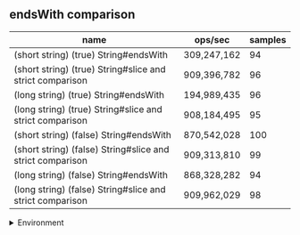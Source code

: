 ## endsWith comparison

|name|ops/sec|samples|
|-|-|-|
|(short string) (true) String#endsWith|309,247,162|94|
|(short string) (true) String#slice and strict comparison|909,396,782|96|
|(long string) (true) String#endsWith|194,989,435|96|
|(long string) (true) String#slice and strict comparison|908,184,495|95|
|(short string) (false) String#endsWith|870,542,028|100|
|(short string) (false) String#slice and strict comparison|909,313,810|99|
|(long string) (false) String#endsWith|868,328,282|94|
|(long string) (false) String#slice and strict comparison|909,962,029|98|


<details>
<summary>Environment</summary>

* __Machine:__ linux x64 | 4 vCPUs | 15.2GB Mem
* __Run:__ Sat May 04 2024 01:28:06 GMT+0000 (Coordinated Universal Time)
</details>

<!--
{"environment":{"platform":"linux","arch":"x64","cpus":4,"totalMemory":15.245216369628906},"benchmarks":[{"name":"(short string) (true) String#endsWith","opsSec":309247162.27773964,"samples":5},{"name":"(short string) (true) String#slice and strict comparison","opsSec":909396782.0209001,"samples":6},{"name":"(long string) (true) String#endsWith","opsSec":194989434.90862694,"samples":8},{"name":"(long string) (true) String#slice and strict comparison","opsSec":908184495.3033423,"samples":7},{"name":"(short string) (false) String#endsWith","opsSec":870542027.85542,"samples":7},{"name":"(short string) (false) String#slice and strict comparison","opsSec":909313810.4226412,"samples":6},{"name":"(long string) (false) String#endsWith","opsSec":868328281.671055,"samples":6},{"name":"(long string) (false) String#slice and strict comparison","opsSec":909962029.0694051,"samples":6}]}-->

